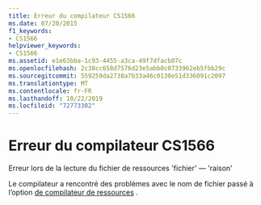 ```yaml
---
title: Erreur du compilateur CS1566
ms.date: 07/20/2015
f1_keywords:
- CS1566
helpviewer_keywords:
- CS1566
ms.assetid: e1e63bba-1c93-4455-a3ca-49f7dfacb07c
ms.openlocfilehash: 2c38cc658d7576d23e5abb0c0733962eb5fbb29c
ms.sourcegitcommit: 559259da2738a7b33a46c0130e51d336091c2097
ms.translationtype: MT
ms.contentlocale: fr-FR
ms.lasthandoff: 10/22/2019
ms.locfileid: "72773302"
---
```

# <a name="compiler-error-cs1566"></a>Erreur du compilateur CS1566
Erreur lors de la lecture du fichier de ressources 'fichier' — 'raison'  
  
 Le compilateur a rencontré des problèmes avec le nom de fichier passé à l’option [de compilateur de ressources](../language-reference/compiler-options/resource-compiler-option.md) .
